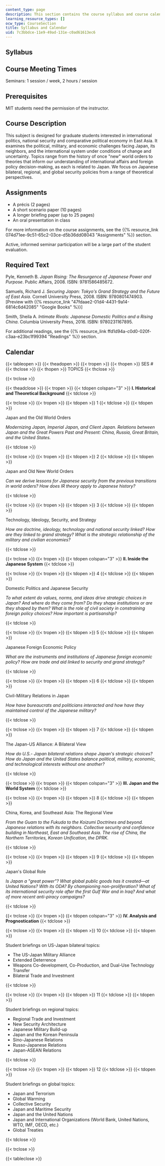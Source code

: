 ```yaml
---
content_type: page
description: This section contains the course syllabus and course calendar.
learning_resource_types: []
ocw_type: CourseSection
title: Syllabus and Calendar
uid: 7c3bbdce-11e9-49ad-131e-c0ad61613ec6
---
```


Syllabus
--------

Course Meeting Times
--------------------

Seminars: 1 session / week, 2 hours / session

Prerequisites
-------------

MIT students need the permission of the instructor.

Course Description
------------------

This subject is designed for graduate students interested in international politics, national security and comparative political economy in East Asia. It examines the political, military, and economic challenges facing Japan, its neighbors, and the international system under conditions of change and uncertainty. Topics range from the history of once "new" world orders to theories that inform our understanding of international affairs and foreign policy decision-making, as each is related to Japan. We focus on Japanese bilateral, regional, and global security policies from a range of theoretical perspectives.

Assignments
-----------

*   A précis (2 pages)
*   A short scenario paper (10 pages)
*   A longer briefing paper (up to 25 pages)
*   An oral presentation in class

For more information on the course assignments, see the {{% resource_link 074d71ee-9c51-65c2-03ce-d5b36dd08043 "Assignments" %}} section.

Active, informed seminar participation will be a large part of the student evaluation.

Required Text
-------------

Pyle, Kenneth B. _Japan Rising: The Resurgence of Japanese Power and Purpose_. Public Affairs, 2008. ISBN: 9781586485672.

Samuels, Richard J. _Securing Japan: Tokyo's Grand Strategy and the Future of East Asia_. Cornell University Press, 2008. ISBN: 9780801474903. \[Preview with {{% resource_link "47fdaae2-01d4-4431-9a14-6814c6d42085" "Google Books" %}}\]

Smith, Sheila A. _Intimate Rivals: Japanese Domestic Politics and a Rising China_. Columbia University Press, 2016. ISBN: 9780231167895.

For additional readings, see the {{% resource_link ffd1d94a-c0d0-020f-c3aa-e23bc1f99394 "Readings" %}} section.

Calendar
--------

{{< tableopen >}}
{{< theadopen >}}
{{< tropen >}}
{{< thopen >}}
SES #
{{< thclose >}}
{{< thopen >}}
TOPICS
{{< thclose >}}

{{< trclose >}}

{{< theadclose >}}
{{< tropen >}}
{{< tdopen colspan="3" >}}
**I. Historical and Theoretical Background**
{{< tdclose >}}

{{< trclose >}}
{{< tropen >}}
{{< tdopen >}}
1
{{< tdclose >}}
{{< tdopen >}}


Japan and the Old World Orders

_Modernizing Japan, Imperial Japan, and Client Japan. Relations between Japan and the Great Powers Past and Present: China, Russia, Great Britain, and the United States._


{{< tdclose >}}

{{< trclose >}}
{{< tropen >}}
{{< tdopen >}}
2
{{< tdclose >}}
{{< tdopen >}}


Japan and Old New World Orders

_Can we derive lessons for Japanese security from the previous transitions in world orders? How does IR theory apply to Japanese history?_


{{< tdclose >}}

{{< trclose >}}
{{< tropen >}}
{{< tdopen >}}
3
{{< tdclose >}}
{{< tdopen >}}


Technology, Ideology, Security, and Strategy

_How are doctrine, ideology, technology and national security linked? How are they linked to grand strategy? What is the strategic relationship of the military and civilian economies?_


{{< tdclose >}}

{{< trclose >}}
{{< tropen >}}
{{< tdopen colspan="3" >}}
**II. Inside the Japanese System**
{{< tdclose >}}

{{< trclose >}}
{{< tropen >}}
{{< tdopen >}}
4
{{< tdclose >}}
{{< tdopen >}}


Domestic Politics and Japanese Security

_To what extent do values, norms, and ideas drive strategic choices in Japan? And where do they come from? Do they shape institutions or are they shaped by them? What is the role of civil society in constraining foreign policy choices? How important is partisanship?_


{{< tdclose >}}

{{< trclose >}}
{{< tropen >}}
{{< tdopen >}}
5
{{< tdclose >}}
{{< tdopen >}}


Japanese Foreign Economic Policy

_What are the instruments and institutions of Japanese foreign economic policy? How are trade and aid linked to security and grand strategy?_


{{< tdclose >}}

{{< trclose >}}
{{< tropen >}}
{{< tdopen >}}
6
{{< tdclose >}}
{{< tdopen >}}


Civil-Military Relations in Japan

_How have bureaucrats and politicians interacted and how have they maintained control of the Japanese military?_


{{< tdclose >}}

{{< trclose >}}
{{< tropen >}}
{{< tdopen >}}
7
{{< tdclose >}}
{{< tdopen >}}


The Japan-US Alliance: A Bilateral View

_How do U.S.- Japan bilateral relations shape Japan's strategic choices? How do Japan and the United States balance political, military, economic, and technological interests without one another?_


{{< tdclose >}}

{{< trclose >}}
{{< tropen >}}
{{< tdopen colspan="3" >}}
**III. Japan and the World System**
{{< tdclose >}}

{{< trclose >}}
{{< tropen >}}
{{< tdopen >}}
8
{{< tdclose >}}
{{< tdopen >}}


China, Korea, and Southeast Asia: The Regional View

_From the Guam to the Fukuda to the Koizumi Doctrines and beyond. Japanese relations with its neighbors. Collective security and confidence building in Northeast, East and Southeast Asia. The rise of China, the Northern Territories, Korean Unification, the DPRK._


{{< tdclose >}}

{{< trclose >}}
{{< tropen >}}
{{< tdopen >}}
9
{{< tdclose >}}
{{< tdopen >}}


Japan's Global Role

_Is Japan a "great power"? What global public goods has it created—at United Nations? With its ODA? By championing non-proliferation? What of its international security role after the first Gulf War and in Iraq? And what of more recent anti-piracy campaigns?_


{{< tdclose >}}

{{< trclose >}}
{{< tropen >}}
{{< tdopen colspan="3" >}}
**IV. Analysis and Prognostication**
{{< tdclose >}}

{{< trclose >}}
{{< tropen >}}
{{< tdopen >}}
10
{{< tdclose >}}
{{< tdopen >}}


Student briefings on US-Japan bilateral topics:

*   The US-Japan Military Alliance
*   Extended Deterrence
*   Weapons Co-development, Co-Production, and Dual-Use Technology Transfer
*   Bilateral Trade and Investment


{{< tdclose >}}

{{< trclose >}}
{{< tropen >}}
{{< tdopen >}}
11
{{< tdclose >}}
{{< tdopen >}}


Student briefings on regional topics:

*   Regional Trade and Investment
*   New Security Architecture
*   Japanese Military Build-up
*   Japan and the Korean Peninsula
*   Sino-Japanese Relations
*   Russo-Japanese Relations
*   Japan-ASEAN Relations


{{< tdclose >}}

{{< trclose >}}
{{< tropen >}}
{{< tdopen >}}
12
{{< tdclose >}}
{{< tdopen >}}


Student briefings on global topics:

*   Japan and Terrorism
*   Global Warming
*   Collective Security
*   Japan and Maritime Security
*   Japan and the United Nations
*   Japan and International Organizations (World Bank, United Nations, WTO, IMF, OECD, etc.)
*   Global Treaties


{{< tdclose >}}

{{< trclose >}}

{{< tableclose >}}